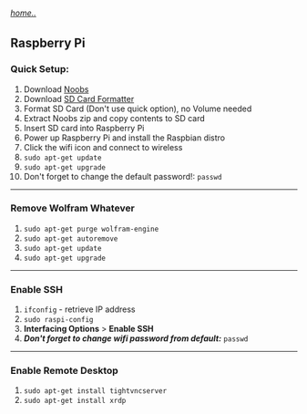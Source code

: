 
###### [home..](https://distracteddata.github.io)
## Raspberry Pi

### Quick Setup:
1. Download [Noobs](https://www.raspberrypi.org/downloads/noobs/)
2. Download [SD Card Formatter](https://www.sdcard.org/downloads/formatter_4/)
3. Format SD Card (Don't use quick option), no Volume needed
4. Extract Noobs zip and copy contents to SD card
5. Insert SD card into Raspberry Pi
6. Power up Raspberry Pi and install the Raspbian distro
7. Click the wifi icon and connect to wireless
7. `sudo apt-get update`
8. `sudo apt-get upgrade`
9. Don't forget to change the default password!: `passwd`


---
### Remove Wolfram Whatever
1. `sudo apt-get purge wolfram-engine`
2. `sudo apt-get autoremove`
3. `sudo apt-get update`
4. `sudo apt-get upgrade`

---
### Enable SSH
1. `ifconfig` - retrieve IP address
2. `sudo raspi-config`
3. **Interfacing Options** > **Enable SSH**
4. ***Don't forget to change wifi password from default:*** `passwd`

---
### Enable Remote Desktop
1. `sudo apt-get install tightvncserver`
2. `sudo apt-get install xrdp`
